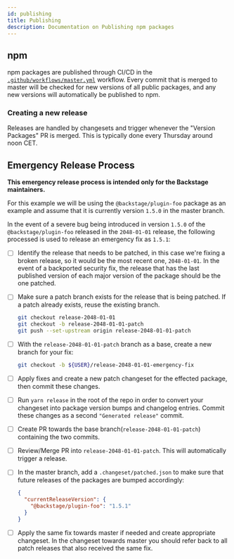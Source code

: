 ```yaml
---
id: publishing
title: Publishing
description: Documentation on Publishing npm packages
---
```


## npm

npm packages are published through CI/CD in the
[`.github/workflows/master.yml`](https://github.com/backstage/backstage/blob/master/.github/workflows/master.yml)
workflow. Every commit that is merged to master will be checked for new versions
of all public packages, and any new versions will automatically be published to
npm.

### Creating a new release

Releases are handled by changesets and trigger whenever the "Version Packages"
PR is merged. This is typically done every Thursday around noon CET.

## Emergency Release Process

**This emergency release process is intended only for the Backstage
maintainers.**

For this example we will be using the `@backstage/plugin-foo` package as an
example and assume that it is currently version `1.5.0` in the master branch.

In the event of a severe bug being introduced in version `1.5.0` of the
`@backstage/plugin-foo` released in the `2048-01-01` release, the following
processed is used to release an emergency fix as `1.5.1`:

- [ ] Identify the release that needs to be patched, in this case we're fixing a
      broken release, so it would be the most recent one, `2048-01-01`. In the
      event of a backported security fix, the release that has the last
      published version of each major version of the package should be the one
      patched.
- [ ] Make sure a patch branch exists for the release that is being patched. If
      a patch already exists, reuse the existing branch.

  ```bash
  git checkout release-2048-01-01
  git checkout -b release-2048-01-01-patch
  git push --set-upstream origin release-2048-01-01-patch
  ```

- [ ] With the `release-2048-01-01-patch` branch as a base, create a new branch
      for your fix:

  ```bash
  git checkout -b ${USER}/release-2048-01-01-emergency-fix
  ```

- [ ] Apply fixes and create a new patch changeset for the effected package,
      then commit these changes.
- [ ] Run `yarn release` in the root of the repo in order to convert your
      changeset into package version bumps and changelog entries. Commit these
      changes as a second `"Generated release"` commit.
- [ ] Create PR towards the base branch(`release-2048-01-01-patch`) containing
      the two commits.
- [ ] Review/Merge PR into `release-2048-01-01-patch`. This will automatically
      trigger a release.
- [ ] In the master branch, add a `.changeset/patched.json` to make sure that
      future releases of the packages are bumped accordingly:

  ```json
  {
    "currentReleaseVersion": {
      "@backstage/plugin-foo": "1.5.1"
    }
  }
  ```

- [ ] Apply the same fix towards master if needed and create appropriate
      changeset. In the changeset towards master you should refer back to all
      patch releases that also received the same fix.

